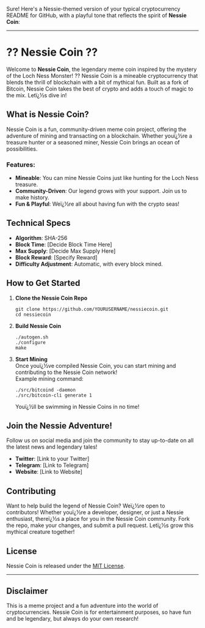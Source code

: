Sure! Here's a Nessie-themed version of your typical cryptocurrency README for GitHub, with a playful tone that reflects the spirit of **Nessie Coin**:

---

# ?? **Nessie Coin** ??

Welcome to **Nessie Coin**, the legendary meme coin inspired by the mystery of the Loch Ness Monster! ?? Nessie Coin is a mineable cryptocurrency that blends the thrill of blockchain with a bit of mythical fun. Built as a fork of Bitcoin, Nessie Coin takes the best of crypto and adds a touch of magic to the mix. Letï¿½s dive in!

## **What is Nessie Coin?**
Nessie Coin is a fun, community-driven meme coin project, offering the adventure of mining and transacting on a blockchain. Whether youï¿½re a treasure hunter or a seasoned miner, Nessie Coin brings an ocean of possibilities.

### Features:
- **Mineable**: You can mine Nessie Coins just like hunting for the Loch Ness treasure.
- **Community-Driven**: Our legend grows with your support. Join us to make history.
- **Fun & Playful**: Weï¿½re all about having fun with the crypto seas!

## **Technical Specs**
- **Algorithm**: SHA-256
- **Block Time**: [Decide Block Time Here]
- **Max Supply**: [Decide Max Supply Here]
- **Block Reward**: [Specify Reward]
- **Difficulty Adjustment**: Automatic, with every block mined.

## **How to Get Started**

1. **Clone the Nessie Coin Repo**  
   ```
   git clone https://github.com/YOURUSERNAME/nessiecoin.git
   cd nessiecoin
   ```

2. **Build Nessie Coin**  
   ```
   ./autogen.sh
   ./configure
   make
   ```

3. **Start Mining**  
   Once youï¿½ve compiled Nessie Coin, you can start mining and contributing to the Nessie Coin network!  
   Example mining command:  
   ```
   ./src/bitcoind -daemon
   ./src/bitcoin-cli generate 1
   ```

   Youï¿½ll be swimming in Nessie Coins in no time!

## **Join the Nessie Adventure!**

Follow us on social media and join the community to stay up-to-date on all the latest news and legendary tales!

- **Twitter**: [Link to your Twitter]
- **Telegram**: [Link to Telegram]
- **Website**: [Link to Website]

## **Contributing**

Want to help build the legend of Nessie Coin? Weï¿½re open to contributors! Whether youï¿½re a developer, designer, or just a Nessie enthusiast, thereï¿½s a place for you in the Nessie Coin community. Fork the repo, make your changes, and submit a pull request. Letï¿½s grow this mythical creature together!

## **License**

Nessie Coin is released under the [MIT License](LICENSE).

---

## **Disclaimer**

This is a meme project and a fun adventure into the world of cryptocurrencies. Nessie Coin is for entertainment purposes, so have fun and be legendary, but always do your own research!
